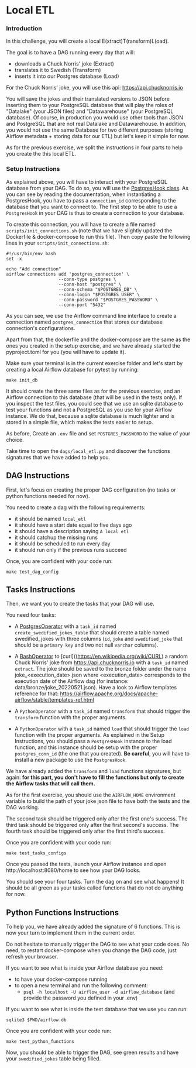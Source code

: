 # Local ETL

### Introduction

In this challenge, you will create a local E(xtract)T(ransform)L(oad).

The goal is to have a DAG running every day that will:
- downloads a Chuck Norris' joke (Extract)
- translates it to Swedish (Transform)
- inserts it into our Postgres database (Load)

For the Chuck Norris' joke, you will use this api: https://api.chucknorris.io

You will save the jokes and their translated versions to JSON before inserting them to your PostgreSQL database that will play the roles of "Datalake" (your JSON files) and "Datawarehouse" (your PostgreSQL database). Of course, in production you would use other tools than JSON and PostgreSQL that are not real Datalake and Datawarehouse. In addition, you would not use the same Database for two different purposes (storing Airflow metadata + storing data for our ETL) but let's keep it simple for now.

As for the previous exercise, we split the instructions in four parts to help you create the this local ETL.

### Setup Instructions

As explained above, you will have to interact with your PostgreSQL database from your DAG. To do so, you will use the [PostgresHook class](https://airflow.apache.org/docs/apache-airflow-providers-postgres/stable/_api/airflow/providers/postgres/hooks/postgres/index.html#module-airflow.providers.postgres.hooks.postgres). As you can see by reading the documentation, when instantiating a PostgresHook, you have to pass a `connection_id` corresponding to the database that you want to connect to. The first step to be able to use a `PostgresHook` in your DAG is thus to create a connection to your database.

To create this connection, you will have to create a file named `scripts/init_connections.sh` (note that we have slightly updated the Dockerfile & docker-compose to run this file). Then copy paste the following lines in your `scripts/init_connections.sh`:

```
#!/usr/bin/env bash
set -x

echo "Add connection"
airflow connections add 'postgres_connection' \
                    --conn-type postgres \
                    --conn-host "postgres" \
                    --conn-schema "$POSTGRES_DB" \
                    --conn-login "$POSTGRES_USER" \
                    --conn-password "$POSTGRES_PASSWORD" \
                    --conn-port "5432"
```

As you can see, we use the Airflow command line interface to create a connection named `postgres_connection` that stores our database connection's configurations.

Apart from that, the dockerfile and the docker-compose are the same as the ones you created in the setup exercise, and we have already started the pyproject.toml for you (you will have to update it).

Make sure your terminal is in the current exercise folder and let's start by creating a local Airflow database for pytest by running:

```
make init_db
```

It should create the three same files as for the previous exercise, and an Airflow connection to this database (that will be used in the tests only). If you inspect the test files, you could see that we use an sqlite database to test your functions and not a PostgreSQL as you use for your Airflow instance. We do that, because a sqlite database is much lighter and is stored in a simple file, which makes the tests easier to setup.

As before, Create an `.env` file and set `POSTGRES_PASSWORD` to the value of your choice.

Take time to open the `dags/local_etl.py` and discover the functions signatures that we have added to help you.

## DAG Instructions

First, let's focus on creating the proper DAG configuration (no tasks or python functions needed for now).

You need to create a dag with the following requirements:
- it should be named `local_etl`
- it should have a start date equal to five days ago
- it should have a description saying `A local etl`
- it should catchup the missing runs
- it should be scheduled to run every day
- it should run only if the previous runs succeed

Once, you are confident with your code run:
```
make test_dag_config
```

## Tasks Instructions

Then, we want you to create the tasks that your DAG will use.

You need four tasks:

- A [PostgresOperator](https://airflow.apache.org/docs/apache-airflow-providers-postgres/stable/_api/airflow/providers/postgres/operators/postgres/index.html#module-airflow.providers.postgres.operators.postgres) with a `task_id` named `create_swedified_jokes_table` that should create a table named swedified_jokes with three columns (`id`, `joke` and `swedified_joke` that should be a `primary key` and two not null `varchar` columns).


- A [BashOperator](https://airflow.apache.org/docs/apache-airflow/stable/howto/operator/bash.html) to [curl]((https://en.wikipedia.org/wiki/CURL) a random Chuck Norris' joke from https://api.chucknorris.io with a `task_id` named `extract`. The joke should be saved to the bronze folder under the name joke_<execution_date>.json where <execution_date> corresponds to the execution date of the Airflow dag (for instance: data/bronze/joke_20220521.json). Have a look to Airflow templates reference for that: https://airflow.apache.org/docs/apache-airflow/stable/templates-ref.html

- A `PythonOperator` with a `task_id` named `transform` that should trigger the `transform` function with the proper arguments.

- A `PythonOperator` with a `task_id` named `load` that should trigger the `load` function with the proper arguments. As explained in the Setup Instructions, you should pass a `PostgresHook` instance to the load function, and this instance should be setup with the proper `postgres_conn_id` (the one that you created). **Be careful**, you will have to install a new package to use the `PostgresHook`.


We have already added the `transform` and `load` functions signatures, but again: **for this part, you don't have to fill the functions but only to create the Airflow tasks that will call them.**

As for the first exercise, you should use the `AIRFLOW_HOME` environment variable to build the path of your joke json file to have both the tests and the DAG working.

The second task should be triggered only after the first one's success.
The third task should be triggered only after the first second's success.
The fourth task should be triggered only after the first third's success.

Once you are confident with your code run:
```
make test_tasks_configs
```

Once you passed the tests, launch your Airflow instance and open http://localhost:8080/home to see how your DAG looks.

You should see your four tasks. Turn the dag on and see what happens! It should be all green as your tasks called functions that do not do anything for now.

## Python Functions Instructions

To help you, we have already added the signature of 6 functions. This is now your turn to implement them in the current order.

Do not hesitate to manually trigger the DAG to see what your code does.
No need, to restart docker-compose when you change the DAG code, just refresh your browser.

If you want to see what is inside your Airflow database you need:
- to have your docker-compose running
- to open a new terminal and run the following comment:
  - ```psql -h localhost -U airflow_user -d airflow_database``` (and provide the password you defined in your .env)


If you want to see what is inside the test database that we use you can run:
```
sqlite3 $PWD/airflow.db
```

Once you are confident with your code run:
```
make test_python_functions
```

Now, you should be able to trigger the DAG, see green results and have your `swedified_jokes` table being filled.
